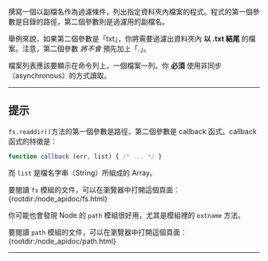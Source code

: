 撰寫一個以副檔名作為過濾條件，列出指定資料夾內檔案的程式。程式的第一個參數是目錄的路徑，第二個參數則是過濾用的副檔名。

舉例來說，如果第二個參數是「txt」，你將需要過濾出資料夾內 **以 .txt 結尾** 的檔案。注意，第二個參數 _將不會_ 預先加上「.」。

檔案列表應該要顯示在命令列上，一個檔案一列。你 **必須** 使用非同步（asynchronous）的方式讀取。

----------------------------------------------------------------------
## 提示

`fs.readdir()`方法的第一個參數是路徑，第二個參數是 callback 函式。callback 函式的特徵是：

```js
function callback (err, list) { /* ... */ }
```

而 `list` 是檔名字串（String）所組成的 Array。

要閱讀 `fs` 模組的文件，可以在瀏覽器中打開這個頁面：
  {rootdir:/node_apidoc/fs.html}

你可能也會發現 Node 的 `path` 模組很好用，尤其是模組裡的 `extname` 方法。

要閱讀 `path` 模組的文件，可以在瀏覽器中打開這個頁面：
  {rootdir:/node_apidoc/path.html}

----------------------------------------------------------------------
